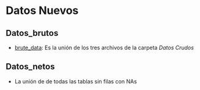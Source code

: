 # Datos Nuevos

## Datos_brutos
- [brute_data](https://github.com/POF77/Proyecto.BEDU.ModuloII/blob/main/Datos_nuevos/bruteData.csv): Es la unión de los tres archivos de la carpeta *Datos Crudos*

## Datos_netos
- La unión de de todas las tablas sin filas con NAs
